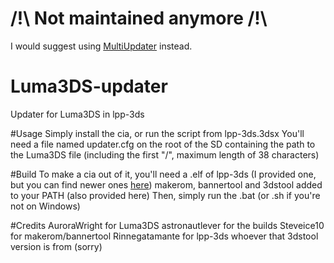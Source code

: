 # /!\ Not maintained anymore /!\
I would suggest using [MultiUpdater](https://github.com/LiquidFenrir/MultiUpdater) instead.

# Luma3DS-updater
Updater for Luma3DS in lpp-3ds

#Usage
Simply install the cia, or run the script from lpp-3ds.3dsx
You'll need a file named updater.cfg on the root of the SD containing the path to the Luma3DS file (including the first "/", maximum length of 38 characters)

#Build
To make a cia out of it, you'll need a .elf of lpp-3ds (I provided one, but you can find newer ones [here](http://rinnegatamante.it/lpp-3ds.php ))
makerom, bannertool and 3dstool added to your PATH (also provided here)
Then, simply run the .bat (or .sh if you're not on Windows)

#Credits
AuroraWright for Luma3DS
astronautlever for the builds
Steveice10 for makerom/bannertool
Rinnegatamante for lpp-3ds
whoever that 3dstool version is from (sorry)
